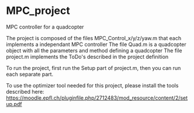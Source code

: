 # MPC_project
MPC controller for a quadcopter

The project is composed of the files MPC_Control_x/y/z/yaw.m that each implements a independant MPC controller
The file Quad.m is a quadcopter object with all the parameters and method defining a quadcopter
The file project.m implements the ToDo's described in the project definition

To run the project, first run the Setup part of project.m, then you can run each separate part.

To use the optimizer tool needed for this project, please install the tools described here: https://moodle.epfl.ch/pluginfile.php/2712483/mod_resource/content/2/setup.pdf
